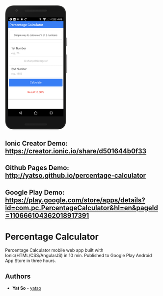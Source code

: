 <a href="https://creator.ionic.io/share/d501644b0f33"><img src="images/percentage-calculator-screenshot.png" width="200px">
</a>

## Ionic Creator Demo: https://creator.ionic.io/share/d501644b0f33

## Github Pages Demo: http://yatso.github.io/percentage-calculator

## Google Play Demo: https://play.google.com/store/apps/details?id=com.pc.PercentageCalculator&hl=en&pageId=110666104362018917391

# Percentage Calculator

Percentage Calculator mobile web app built with Ionic(HTML/CSS/AngularJS) in 10 min. Published to Google Play Android App Store in three hours.

## Authors

* **Yat So**  - [yatso](https://github.com/yatso)
